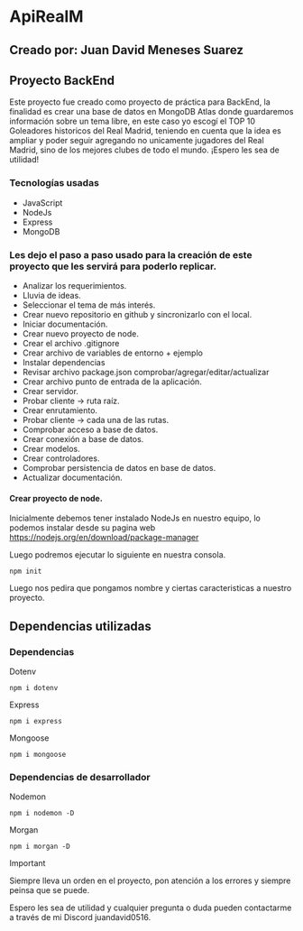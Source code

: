 # ApiRealM

## Creado por: Juan David Meneses Suarez

## Proyecto BackEnd

Este proyecto fue creado como proyecto de práctica para BackEnd, la finalidad es crear una base de datos en MongoDB Atlas donde guardaremos información sobre un tema libre, en este caso yo escogí el TOP 10 Goleadores historicos del Real Madrid, teniendo en cuenta que la idea es ampliar y poder seguir agregando no unicamente jugadores del Real Madrid, sino de los mejores clubes de todo el mundo. ¡Espero les sea de utilidad!

### Tecnologías usadas

- JavaScript
- NodeJs
- Express
- MongoDB

### Les dejo el paso a paso usado para la creación de este proyecto que les servirá para poderlo replicar.

- Analizar los requerimientos.
- Lluvia de ideas.
- Seleccionar el tema de más interés.
- Crear nuevo repositorio en github y sincronizarlo con el local.
- Iniciar documentación.
- Crear nuevo proyecto de node.
- Crear el archivo .gitignore
- Crear archivo de variables de entorno + ejemplo
- Instalar dependencias
- Revisar archivo package.json comprobar/agregar/editar/actualizar
- Crear archivo punto de entrada de la aplicación.
- Crear servidor.
- Probar cliente -> ruta raíz.
- Crear enrutamiento.
- Probar cliente -> cada una de las rutas.
- Comprobar acceso a base de datos.
- Crear conexión a base de datos.
- Crear modelos.
- Crear controladores.
- Comprobar persistencia de datos en base de datos.
- Actualizar documentación.

#### Crear proyecto de node.

Inicialmente debemos tener instalado NodeJs en nuestro equipo, lo podemos instalar desde su pagina web https://nodejs.org/en/download/package-manager

Luego podremos ejecutar lo siguiente en nuestra consola.

```
npm init
```

Luego nos pedira que pongamos nombre y ciertas caracteristicas a nuestro proyecto.

## Dependencias utilizadas

### Dependencias

Dotenv

```
npm i dotenv
```

Express

```
npm i express
```

Mongoose

```
npm i mongoose
```

### Dependencias de desarrollador

Nodemon

```
npm i nodemon -D
```

Morgan

```
npm i morgan -D
```

> [!IMPORTANT]
>
> Siempre lleva un orden en el proyecto, pon atención a los errores y siempre peinsa que se puede.

Espero les sea de utilidad y cualquier pregunta o duda pueden contactarme a través de mi Discord juandavid0516.
